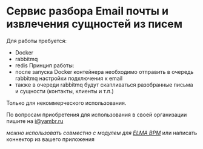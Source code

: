 # Сервис разбора Email почты и извлечения сущностей из писем

Для работы требуется:
- Docker
- rabbitmq
- redis 
Принцип работы:
- после запуска Docker контейнера необходимо отправить в очередь rabbitmq настройки подключения к email
- также в очереди rabbitmq будут скапливаться разобранные письма и сущности (контакты, клиенты и т.п.)

Только для некоммерческого использования.

По вопросам приобретения для использования в своей организации пишите на i@yambr.ru

*можно использовать совместно с модулем для [ELMA BPM](https://store.elma-bpm.ru/component/Yambr.ELMA.Email)* или написать коннектор из вашего приложения

